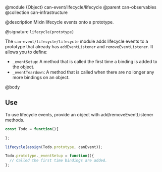 @module {Object} can-event/lifecycle/lifecycle
@parent can-observables
@collection can-infrastructure

@description Mixin lifecycle events onto a prototype.

@signature `lifecycle(prototype)`

The `can-event/lifecycle/lifecycle` module adds lifecycle events to a prototype that already has `addEventListener` and `removeEventListener`. It allows you to define:

 - `_eventSetup`: A method that is called the first time a binding is added to the object.
 - `_eventTeardown`: A method that is called when there are no longer any more bindings on an object.

@body

## Use

To use lifecycle events, provide an object with add/removeEventListener methods.

```javascript
const Todo = function(){

};

lifecycle(assign(Todo.prototype, canEvent));

Todo.prototype._eventSetup = function(){
  // Called the first time bindings are added.
};
```
